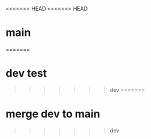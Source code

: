 <<<<<<< HEAD
<<<<<<< HEAD
# main
=======
# dev test
>>>>>>> dev
=======
# merge dev to main
>>>>>>> dev
